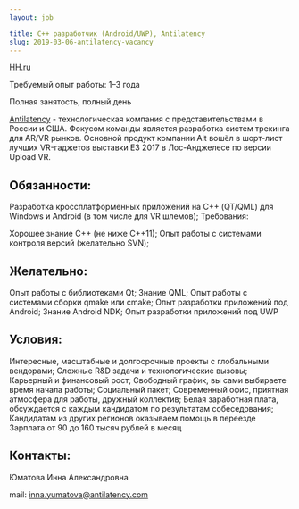 ```yaml
---
layout: job

title: C++ разработчик (Android/UWP), Antilatency
slug: 2019-03-06-antilatency-vacancy
---
```


[HH.ru](https://voronezh.hh.ru/vacancy/30339851)

Требуемый опыт работы: 1–3 года

Полная занятость, полный день

[Antilatency](https://antilatency.com/) - технологическая компания с представительствами в России и США. Фокусом команды является разработка систем трекинга для AR/VR рынков. Основной продукт компании Alt вошёл в шорт-лист лучших VR-гаджетов выставки Е3 2017 в Лос-Анджелесе по версии Upload VR.

## Обязанности:

Разработка кроссплатформенных приложений на С++ (QT/QML) для Windows и Android (в том числе для VR шлемов);
Требования:

Хорошее знание С++ (не ниже С++11);
Опыт работы с системами контроля версий (желательно SVN);

## Желательно:

Опыт работы с библиотеками Qt;
Знание QML;
Опыт работы с системами сборки qmake или cmake;
Опыт разработки приложений под Android;
Знание Android NDK;
Опыт разработки приложений под UWP

## Условия:

Интересные, масштабные и долгосрочные проекты с глобальными вендорами;
Сложные R&D задачи и технологические вызовы;
Карьерный и финансовый рост;
Свободный график, вы сами выбираете время начала работы;
Социальный пакет;
Современный офис, приятная атмосфера для работы, дружный коллектив;
Белая заработная плата, обсуждается с каждым кандидатом по результатам собеседования;
Кандидатам из других регионов оказываем помощь в переезде
Зарплата от 90 до 160 тысяч рублей в месяц 


## Контакты:

Юматова Инна Александровна

mail: inna.yumatova@antilatency.com
